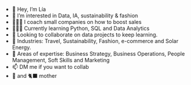 - 👋 Hey, I’m Lía
- 🌱 I’m interested in Data, IA, sustainability & fashion
- 👷🏻‍♀️ I coach small companies on how to boost sales
- 👩🏻‍🎓 Currently learning Python, SQL and Data Analytics
- 💞️ Looking to collaborate on data projects to keep learning.
- 🧪 Industries: Travel, Sustainability, Fashion, e-commerce and Solar Energy.
- 🥼 Areas of expertise: Business Strategy, Business Operations, People Management, Soft Skills and Marketing
- 📫 DM me if you want to collab
- 🐶 and 🐈‍⬛ mother

<!---
liagcaviedes/liagcaviedes is a ✨ special ✨ repository because its `README.md` (this file) appears on your GitHub profile.
You can click the Preview link to take a look at your changes.
--->
